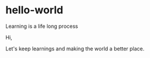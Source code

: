 # hello-world
Learning is a life long process

Hi,

Let's keep learnings and making the world a better place.
